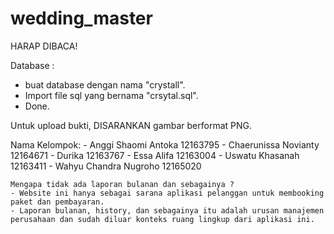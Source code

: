 # wedding_master
HARAP DIBACA!

Database : 
- buat database dengan nama "crystall".
- Import file sql yang bernama "crsytal.sql".
- Done.

Untuk upload bukti, DISARANKAN gambar berformat PNG.

Nama Kelompok: 
	- Anggi Shaomi Antoka		12163795
	- Chaerunissa Novianty 	12164671
	- Durika 								12163767
	- Essa Alifa 						12163004
	- Uswatu Khasanah 			12163411
	- Wahyu Chandra Nugroho	12165020
	
	Mengapa tidak ada laporan bulanan dan sebagainya ?
	- Website ini hanya sebagai sarana aplikasi pelanggan untuk membooking paket dan pembayaran.
	- Laporan bulanan, history, dan sebagainya itu adalah urusan manajemen perusahaan dan sudah diluar konteks ruang lingkup dari aplikasi ini.
